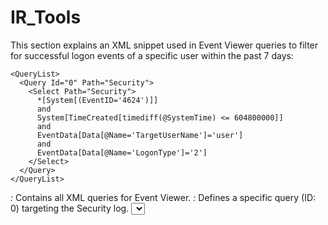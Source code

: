 
# IR_Tools

This section explains an XML snippet used in Event Viewer queries to filter for successful logon events of a specific user within the past 7 days:

```
<QueryList>
  <Query Id="0" Path="Security">
    <Select Path="Security">
      *[System[(EventID='4624')]]
      and
      System[TimeCreated[timediff(@SystemTime) <= 604800000]]
      and
      EventData[Data[@Name='TargetUserName']='user']
      and
      EventData[Data[@Name='LogonType']='2']
    </Select>
  </Query>
</QueryList>

```

_<QueryList>:_  Contains all XML queries for Event Viewer.
_<Query Id="0" Path="Security">:_ Defines a specific query (ID: 0) targeting the Security log.
_<Select Path="Security">:_ Selects all data from the Security log path.
_[System[(EventID='4624')]]:_ Selects all events with EventID '4624' (successful logon).
_and System[TimeCreated[timediff(@SystemTime) <= 604800000]]:_ Filters events created within the last 7 days (604800000 ticks).
_and EventData[Data[@Name='TargetUserName']='user']:_ Filters events for a specific username (user). Replace "user" with the desired username.
_and EventData[Data[@Name='LogonType']='2']:_ Filters events for interactive logon type ('2').
